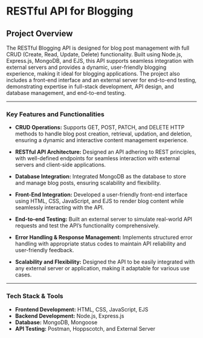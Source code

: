 # RESTful API for Blogging

## Project Overview
The RESTful Blogging API is designed for blog post management with full CRUD (Create, Read, Update, Delete) functionality. Built using Node.js, Express.js, MongoDB, and EJS, this API supports seamless integration with external servers and provides a dynamic, user-friendly blogging experience, making it ideal for blogging applications. The project also includes a front-end interface and an external server for end-to-end testing, demonstrating expertise in full-stack development, API design, and database management, and end-to-end testing.

---
### **Key Features and Functionalities**
- **CRUD Operations:** Supports GET, POST, PATCH, and DELETE HTTP methods to handle blog post creation, retrieval, updation, and deletion, ensuring a dynamic and interactive content management experience.

- **RESTful API Architecture:** Designed an API adhering to REST principles, with well-defined endpoints for seamless interaction with external servers and client-side applications.

- **Database Integration:** Integrated MongoDB as the database to store and manage blog posts, ensuring scalability and flexibility.

- **Front-End Integration:** Developed a user-friendly front-end interface using HTML, CSS, JavaScript, and EJS to render blog content while seamlessly interacting with the API.

- **End-to-end Testing:** Built an external server to simulate real-world API requests and test the API’s functionality comprehensively.

- **Error Handling & Response Management:** Implements structured error handling with appropriate status codes to maintain API reliability and user-friendly feedback.

- **Scalability and Flexibility:** Designed the API to be easily integrated with any external server or application, making it adaptable for various use cases.

---
### Tech Stack & Tools
- **Frontend Development:** HTML, CSS, JavaScript, EJS
- **Backend Development:** Node.js, Express.js
- **Database:** MongoDB, Mongoose
- **API Testing:** Postman, Hoppscotch, and External Server
